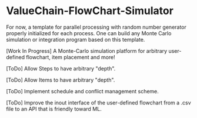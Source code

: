 # ValueChain-FlowChart-Simulator
For now, a template for parallel processing with random number generator properly initialized for each process. One can build any Monte Carlo simulation or integration program based on this template.

[Work In Progress] A Monte-Carlo simulation platform for arbitrary user-defined flowchart, item placement and more!

[ToDo] Allow Steps to have arbitrary "depth".

[ToDo] Allow Items to have arbitrary "depth".

[ToDo] Implement schedule and conflict management scheme.

[ToDo] Improve the inout interface of the user-defined flowchart from a .csv file to an API that is friendly toward ML.
